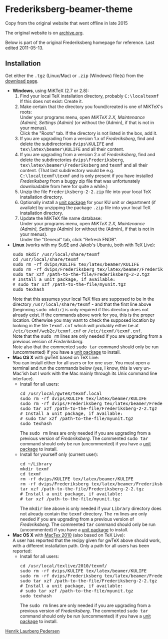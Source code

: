# Frederiksberg-beamer-theme

Copy from the original website that went offline in late 2015

The original website is on [archive.org](https://web.archive.org/web/20150904031917/http://matdat.life.ku.dk/LaTeX/Frederiksberg/).

Below is part of the original Frederiksberg homepage for reference. Last edited 2011-05-13.

<h2>Installation</h2>

Get either the <tt>.tgz</tt> (Linux/Mac) or <tt>.zip</tt> (Windows) file(s)
from the <a href="#">download page</a>.

<ul>
<li><b>Windows</b>, using MiKTeX (2.7 or 2.8):
<ol>
<li>Find your local TeX installation directory, probably
<tt>C:\localtexmf</tt><br/>
If this does not exist: Create it.</li>
<li>Make certain that the directory you found/created is one of MiKTeX's
roots:<br/>
Under your programs menu, open <i>MiKTeX 2.X, Maintenance (Admin), Settings
(Admin)</i> (or without the (Admin), if that is not in your menus).<br/>
Click the "Roots" tab. If the directory is not listed in the box, add it.</li>
<li>If you are upgrading from a version 1.x of <i>Frederiksberg</i>,
find and delete the subdirectories <tt>dvips\KULIFE</tt> and
<tt>tex\latex\beamer\KULIFE</tt> and all their content.</li>
<li>If you are upgrading from a version 2.x of <i>Frederiksberg</i>,
find and delete the subdirectories <tt>dvips\Frederiksberg</tt>,
<tt>tex\latex\beamer\Frederiksberg</tt> and <tt>texmf</tt> and all their
content. (That last subdirectory would be e.g. <tt>C:\localtexmf\texmf</tt> and
is only present if you have installed <i>Frederiksberg</i> from a buggy zip
file that was unfortunately downloadable from here for quite a while.)</li>
<li>Unzip the file <tt>Frederiksberg-2-2.zip</tt> file into your
local TeX installation directory.</li>
<li>Optionally install a <a href="units/">unit package</a> for
your KU unit or department (if availale) by unzipping the package <tt>.zip</tt>
file into your local TeX installation directory.</li>
<li>Update the MiKTeX file name database:<br/>
Under your programs menu, open <i>MiKTeX 2.X, Maintenance (Admin), Settings
(Admin)</i> (or without the (Admin), if that is not in your menus).<br/>
Under the "General" tab, click "Refresh FNDB".</li>
</ol>
</li>
<li><b>Linux</b> (works with my SuSE and Jakob's Ubuntu, both with TeX Live):
<pre class="code">
sudo mkdir /usr/local/share/texmf
cd /usr/local/share/texmf
sudo rm -rf dvips/KULIFE tex/latex/beamer/KULIFE
sudo rm -rf dvips/Frederiksberg tex/latex/beamer/Frederiksberg texmf
sudo tar xzf /path-to-the-file/Frederiksberg-2-2.tgz
# Install a unit package, if available:
# sudo tar xzf /path-to-the-file/myunit.tgz
sudo texhash
</pre>
Note that this assumes your local TeX files are supposed to be in the
directory <tt>/usr/local/share/texmf</tt> - and that the first line above
(beginning <tt>sudo mkdir</tt>) is only required if this directory does
not already exist.
If the commands above work for you, this is the proper location.
Otherwise you may want to check the supposed location by looking
in the file <tt>texmf.cnf</tt> which will probably either be at
<tt>/etc/texmf/web2c/texmf.cnf</tt> or <tt>/etc/texmf/texmf.cnf</tt>.
<br/>
Note that the <tt>sudo rm</tt> lines are only needed if you are upgrading
from a previous version of <i>Frederiksberg</i>.
<br/>
Note also that the commented <tt>sudo tar</tt> command should only be run
(uncommented) if you have a <a href="units/">unit package</a> to install.
</li>
<li><b>Mac OS X</b> with gwTeX based on TeX Live:<br/>
You can install either for all users or for one user.
You must open a terminal and run the commands below (yes, I know, this is very
un-Mac'ish but I work with the Mac mainly through its Unix command line
interface).
<ul><li>Install for all users:
<pre class="code">
cd /usr/local/gwTeX/texmf.local
sudo rm -rf dvips/KULIFE tex/latex/beamer/KULIFE
sudo rm -rf dvips/Frederiksberg tex/latex/beamer/Frederiksberg texmf
sudo tar xzf /path-to-the-file/Frederiksberg-2-2.tgz
# Install a unit package, if available:
# sudo tar xzf /path-to-the-file/myunit.tgz
sudo texhash
</pre>
The <tt>sudo rm</tt> lines are only needed if you are upgrading from a previous
version of <i>Frederiksberg</i>.
The commented <tt>sudo tar</tt> command should only be run
(uncommented) if you have a <a href="units/">unit package</a> to install.
</li>
<li>Install for yourself only (current user):
<pre class="code">
cd ~/Library
mkdir texmf
cd texmf
rm -rf dvips/KULIFE tex/latex/beamer/KULIFE
rm -rf dvips/Frederiksberg tex/latex/beamer/Frederiksberg texmf
tar xzf /path-to-the-file/Frederiksberg-2-2.tgz
# Install a unit package, if available:
# tar xzf /path-to-the-file/myunit.tgz
</pre>
The <tt>mkdir</tt> line above is only needed if your <tt>Library</tt>
directory does not already contain the <tt>texmf</tt> directory.
The <tt>rm</tt> lines are only needed if you are upgrading from a previous
version of <i>Frederiksberg</i>.
The commented <tt>tar</tt> command should only be run
(uncommented) if you have a <a href="units/">unit package</a> to install.
</li>
</ul>
</li>

<li><b>Mac OS X</b> with
<a href="https://web.archive.org/web/20150605233943/http://www.tug.org/mactex/">MacTex 2010</a> (also based on TeX Live):<br/>
A user has reported that the recipy given for gwTeX above should work, with
a different installation path. Only a path for all users has been reported:
<ul><li>Install for all users:
<pre class="code">
cd /usr/local/texlive/2010/texmf/
sudo rm -rf dvips/KULIFE tex/latex/beamer/KULIFE
sudo rm -rf dvips/Frederiksberg tex/latex/beamer/Frederiksberg texmf
sudo tar xzf /path-to-the-file/Frederiksberg-2-2.tgz
# Install a unit package, if available:
# sudo tar xzf /path-to-the-file/myunit.tgz
sudo texhash
</pre>
The <tt>sudo rm</tt> lines are only needed if you are upgrading from a previous
version of <i>Frederiksberg</i>.
The commented <tt>sudo tar</tt> command should only be run
(uncommented) if you have a <a href="units/">unit package</a> to install.
</li>
</ul>
</li>
</ul>
</div>
<a href="http://www.math.ku.dk/~henrikp/" title="Henrik's home page">Henrik Laurberg Pedersen</a>&nbsp;<a 
</div>
